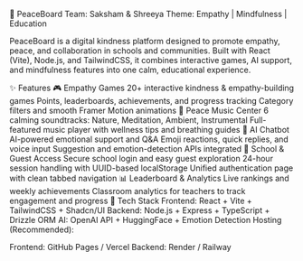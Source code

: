🌿 PeaceBoard
Team: Saksham & Shreeya
Theme: Empathy | Mindfulness | Education

PeaceBoard is a digital kindness platform designed to promote empathy, peace, and collaboration in schools and communities.
Built with React (Vite), Node.js, and TailwindCSS, it combines interactive games, AI support, and mindfulness features into one calm, educational experience.

✨ Features
🎮 Empathy Games
20+ interactive kindness & empathy-building games
Points, leaderboards, achievements, and progress tracking
Category filters and smooth Framer Motion animations
🧘 Peace Music Center
6 calming soundtracks: Nature, Meditation, Ambient, Instrumental
Full-featured music player with wellness tips and breathing guides
🤖 AI Chatbot
AI-powered emotional support and Q&A
Emoji reactions, quick replies, and voice input
Suggestion and emotion-detection APIs integrated
🏫 School & Guest Access
Secure school login and easy guest exploration
24-hour session handling with UUID-based localStorage
Unified authentication page with clean tabbed navigation
📊 Leaderboard & Analytics
Live rankings and weekly achievements
Classroom analytics for teachers to track engagement and progress
🧩 Tech Stack
Frontend: React + Vite + TailwindCSS + Shadcn/UI
Backend: Node.js + Express + TypeScript + Drizzle ORM
AI: OpenAI API + HuggingFace + Emotion Detection
Hosting (Recommended):

Frontend: GitHub Pages / Vercel
Backend: Render / Railway

